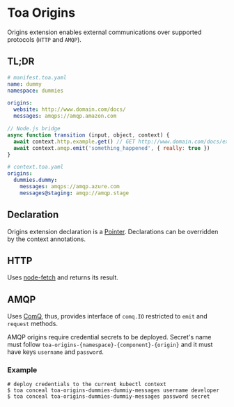 # Toa Origins

Origins extension enables external communications over supported protocols (`HTTP` and `AMQP`).

## TL;DR

```yaml
# manifest.toa.yaml
name: dummy
namespace: dummies

origins:
  website: http://www.domain.com/docs/
  messages: amqps://amqp.amazon.com
```

```javascript
// Node.js bridge 
async function transition (input, object, context) {
  await context.http.example.get() // GET http://www.domain.com/docs/example
  await context.amqp.emit('something_happened', { really: true })
}
```

```yaml
# context.toa.yaml
origins:
  dummies.dummy:
    messages: amqps://amqp.azure.com
    messages@staging: amqp://amqp.stage
```

## Declaration

Origins extension declaration is a [Pointer](/libraries/pointer). Declarations can be overridden by
the context annotations.

## HTTP

Uses [node-fetch](https://github.com/node-fetch/node-fetch) and returns its result.

## AMQP

Uses [ComQ](https://github.com/toa-io/comq), thus, provides interface of `comq.IO` restricted
to `emit` and `request` methods.

AMQP origins require credential secrets to be deployed. Secret's name must
follow `toa-origins-{namespace}-{component}-{origin}` and it must have keys `username`
and `password`.

### Example

```shell
# deploy credentials to the current kubectl context
$ toa conceal toa-origins-dummies-dummiy-messages username developer
$ toa conceal toa-origins-dummies-dummiy-messages password secret
```

